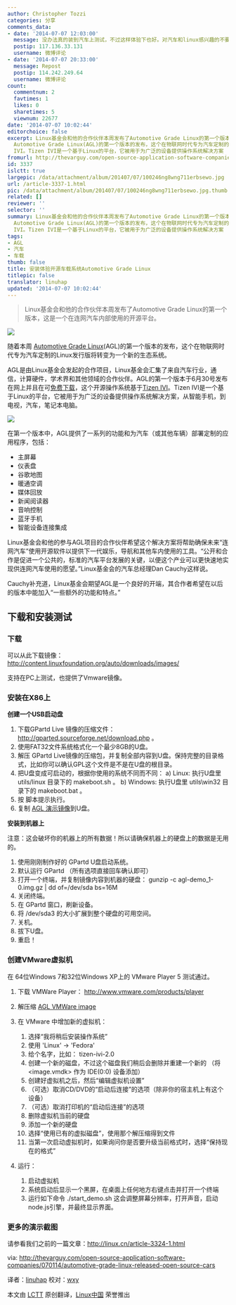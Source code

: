 ```yaml
---
author: Christopher Tozzi
categories: 分享
comments_data:
- date: '2014-07-07 12:03:00'
  message: 没办法真的装到汽车上测试，不过这样体验下也好。对汽车和linux感兴趣的不要错过！
  postip: 117.136.33.131
  username: 微博评论
- date: '2014-07-07 20:33:00'
  message: Repost
  postip: 114.242.249.64
  username: 微博评论
count:
  commentnum: 2
  favtimes: 1
  likes: 0
  sharetimes: 5
  viewnum: 22677
date: '2014-07-07 10:02:44'
editorchoice: false
excerpt: Linux基金会和他的合作伙伴本周发布了Automotive Grade Linux的第一个版本，这是一个在连网汽车内部使用的开源平台。   随着本周
  Automotive Grade Linux(AGL)的第一个版本的发布，这个在物联网时代专为汽车定制的Linux发行版将转变为一个新的生态系统。 AGL是由Linux基金会发起的合作项目，Linux基金会汇集了来自汽车行业，通信，计算硬件，学术界和其他领域的合作伙伴。AGL的第一个版本于6月30号发布在网上并且在可免费下载，这个开源操作系统基于Tizen
  IVI。Tizen IVI是一个基于Linux的平台，它被用于为广泛的设备提供操作系统解决方案
fromurl: http://thevarguy.com/open-source-application-software-companies/070114/automotive-grade-linux-released-open-source-cars
id: 3337
islctt: true
largepic: /data/attachment/album/201407/07/100246ng8wng711erbsewo.jpg
url: /article-3337-1.html
pic: /data/attachment/album/201407/07/100246ng8wng711erbsewo.jpg.thumb.jpg
related: []
reviewer: ''
selector: ''
summary: Linux基金会和他的合作伙伴本周发布了Automotive Grade Linux的第一个版本，这是一个在连网汽车内部使用的开源平台。   随着本周
  Automotive Grade Linux(AGL)的第一个版本的发布，这个在物联网时代专为汽车定制的Linux发行版将转变为一个新的生态系统。 AGL是由Linux基金会发起的合作项目，Linux基金会汇集了来自汽车行业，通信，计算硬件，学术界和其他领域的合作伙伴。AGL的第一个版本于6月30号发布在网上并且在可免费下载，这个开源操作系统基于Tizen
  IVI。Tizen IVI是一个基于Linux的平台，它被用于为广泛的设备提供操作系统解决方案
tags:
- AGL
- 汽车
- 车载
thumb: false
title: 安装体验开源车载系统Automotive Grade Linux
titlepic: false
translator: linuhap
updated: '2014-07-07 10:02:44'
---
```



> 
> Linux基金会和他的合作伙伴本周发布了Automotive Grade Linux的第一个版本，这是一个在连网汽车内部使用的开源平台。
> 
> 
> 


![](/data/attachment/album/201407/07/100246ng8wng711erbsewo.jpg)


随着本周 [Automotive Grade Linux](https://automotive.linuxfoundation.org/)(AGL)的第一个版本的发布，这个在物联网时代专为汽车定制的Linux发行版将转变为一个新的生态系统。


AGL是由Linux基金会发起的合作项目，Linux基金会汇集了来自汽车行业，通信，计算硬件，学术界和其他领域的合作伙伴。AGL的第一个版本于6月30号发布在网上并且在可[免费下载](http://automotive.linuxfoundation.org/node/add/downloads)，这个开源操作系统基于[Tizen IVI](https://www.tizen.org/)。Tizen IVI是一个基于Linux的平台，它被用于为广泛的设备提供操作系统解决方案，从智能手机，到电视，汽车，笔记本电脑。


![](/data/attachment/album/201407/07/100249f6vfzmalnh2hv7mz.png)


在第一个版本中，AGL提供了一系列的功能和为汽车（或其他车辆）部署定制的应用程序，包括：


* 主屏幕
* 仪表盘
* 谷歌地图
* 暖通空调
* 媒体回放
* 新闻阅读器
* 音响控制
* 蓝牙手机
* 智能设备连接集成


Linux基金会和他的参与AGL项目的合作伙伴希望这个解决方案将帮助确保未来“连网汽车”使用开源软件以提供下一代娱乐，导航和其他车内使用的工具。“公开和合作是促进一个公共的，标准的汽车平台发展的关键，以便这个产业可以更快速地实现供连网汽车使用的愿望。”Linux基金会的汽车总经理Dan Cauchy这样说。


Cauchy补充道，Linux基金会期望AGL是一个良好的开端，其合作者希望在以后的版本中能加入“一些额外的功能和特点。”


下载和安装测试
-------


### 下载


可以从此下载镜像：<http://content.linuxfoundation.org/auto/downloads/images/>


支持在PC上测试，也提供了Vmware镜像。


### 安装在X86上


**创建一个USB启动盘**


1. 下载GPartd Live 镜像的压缩文件：<http://gparted.sourceforge.net/download.php> 。
2. 使用FAT32文件系统格式化一个最少8GB的U盘。
3. 解压 GPartd Live镜像的压缩包，并复制全部内容到U盘。保持完整的目录格式，比如你可以确认GPL这个文件是不是在U盘的根目录。
4. 把U盘变成可启动的，根据你使用的系统不同而不同： a) Linux: 执行U盘里 utils/linux 目录下的 makeboot.sh 。 b) Windows: 执行U盘里 utils\win32 目录下的 makeboot.bat 。
5. 按 脚本提示执行。
6. 复制 [AGL 演示镜像](http://content.linuxfoundation.org/auto/downloads/images/agl-demo-x86-1.0.img.gz)到U盘。


**安装到机器上**


注意：这会破坏你的机器上的所有数据！所以请确保机器上的硬盘上的数据是无用的。


1. 使用刚刚制作好的 GPartd U盘启动系统。
2. 默认运行 GPartd （所有选项直接回车确认即可）
3. 打开一个终端，并复制镜像内容到机器的硬盘： gunzip -c agl-demo\_1-0.img.gz | dd of=/dev/sda bs=16M
4. 关闭终端。
5. 在 GPartd 窗口，刷新设备。
6. 将 /dev/sda3 的大小扩展到整个硬盘的可用空间。
7. 关机。
8. 拔下U盘。
9. 重启！


### 创建VMware虚拟机


在 64位Windows 7和32位Windows XP上的 VMware Player 5 测试通过。


1. 下载 VMWare Player： <http://www.vmware.com/products/player>
2. 解压缩 [AGL VMWare image](http://content.linuxfoundation.org/auto/downloads/images/agl-demo-vmware-1.0.vmdk.bz2)
3. 在 VMware 中增加新的虚拟机：


	1. 选择“我将稍后安装操作系统”
	2. 使用 'Linux' -> 'Fedora'
	3. 给个名字，比如： tizen-ivi-2.0
	4. 创建一个新的磁盘，不过这个磁盘我们稍后会删除并重建一个新的 （将<image.vmdk> 作为 IDE(0:0) 设备添加）
	5. 创建好虚拟机之后，然后“编辑虚拟机设置”
	6. （可选）取消CD/DVD的“启动后连接”的选项（除非你的宿主机上有这个设备）
	7. （可选）取消打印机的“启动后连接”的选项
	8. 删除虚拟机当前的硬盘
	9. 添加一个新的硬盘
	10. 选择“使用已有的虚拟磁盘”，使用那个解压缩得到文件
	11. 当第一次启动虚拟机时，如果询问你是否要升级当前格式时，选择“保持现在的格式”
4. 运行：


	1. 启动虚拟机
	2. 系统启动后显示一个黑屏，在桌面上任何地方右键点击并打开一个终端
	3. 运行如下命令 ./start\_demo.sh 这会调整屏幕分辨率，打开声音，启动node.js引擎，并最终显示界面。


### 更多的演示截图


请参看我们之前的一篇文章：<http://linux.cn/article-3324-1.html>


via: <http://thevarguy.com/open-source-application-software-companies/070114/automotive-grade-linux-released-open-source-cars>


译者：[linuhap](https://github.com/linuhap) 校对：[wxy](https://github.com/wxy)


本文由 [LCTT](https://github.com/LCTT/TranslateProject) 原创翻译，[Linux中国](http://linux.cn/) 荣誉推出